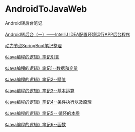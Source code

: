 # AndroidToJavaWeb
Android转后台笔记
<br>
<br>
[Android转后台（一）——IntelliJ IDEA配置环境运行APP后台程序](https://blog.csdn.net/dt235201314/article/details/78850036 "鼠标悬停显示")
<br>
<br>
[动力节点SpringBoot笔记整理](https://blog.csdn.net/DT235201314/article/details/89980994 "鼠标悬停显示")
<br>
<br>
[《Java编程的逻辑》笔记引言](https://www.jianshu.com/p/0421920c4956 "鼠标悬停显示")
<br>
<br>
[《Java编程的逻辑》笔记1--数据和变量](https://www.jianshu.com/p/5438be4dec30 "鼠标悬停显示")
<br>
<br>
[《Java编程的逻辑》笔记2--赋值](https://www.jianshu.com/p/1ad325b0260a "鼠标悬停显示")
<br>
<br>
[《Java编程的逻辑》笔记3--基本运算](https://www.jianshu.com/p/6afddc4750ce "鼠标悬停显示")
<br>
<br>
[《Java编程的逻辑》笔记4--条件执行以及原理](https://www.jianshu.com/p/cce8c5c7446f "鼠标悬停显示")
<br>
<br>
[《Java编程的逻辑》笔记5-- 循环的本质](https://www.jianshu.com/p/36a9cb7eadef "鼠标悬停显示")
<br>
<br>
[《Java编程的逻辑》笔记6--函数](https://www.jianshu.com/p/1d25bbb5fefc "鼠标悬停显示")
<br>


